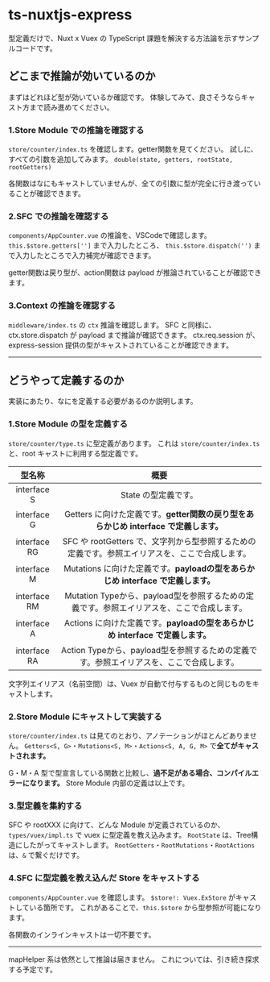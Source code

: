 # ts-nuxtjs-express

型定義だけで、Nuxt x Vuex の TypeScript 課題を解決する方法論を示すサンプルコードです。

## どこまで推論が効いているのか

まずはどれほど型が効いているか確認です。
体験してみて、良さそうならキャスト方まで読み進めてください。

### 1.Store Module での推論を確認する

`store/counter/index.ts` を確認します。getter関数を見てください。
試しに、すべての引数を追加してみます。
`double(state, getters, rootState, rootGetters)`

各関数はなにもキャストしていませんが、全ての引数に型が完全に行き渡っていることが確認できます。

### 2.SFC での推論を確認する

`components/AppCounter.vue` の推論を、VSCodeで確認します。
`this.$store.getters['']` まで入力したところ、
`this.$store.dispatch('')` まで入力したところで入力補完が確認できます。

getter関数は戻り型が、action関数は payload が推論されていることが確認できます。

### 3.Context の推論を確認する

`middleware/index.ts` の `ctx` 推論を確認します。
SFC と同様に、ctx.store.dispatch が payload まで推論が確認できます。
ctx.req.session が、express-session 提供の型がキャストされていることが確認できます。

___

## どうやって定義するのか

実装にあたり、なにを定義する必要があるのか説明します。

### 1.Store Module の型を定義する

`store/counter/type.ts` に型定義があります。
これは `store/counter/index.ts` と、root キャストに利用する型定義です。

|型名称|概要|
|:-:|:-:|
|interface S|State の型定義です。|
|interface G|Getters に向けた定義です。**getter関数の戻り型をあらかじめ interface で定義します。**|
|interface RG|SFC や rootGetters で、文字列から型参照するための定義です。参照エイリアスを、ここで合成します。|
|interface M|Mutations に向けた定義です。**payloadの型をあらかじめ interface で定義します。**|
|interface RM|Mutation Typeから、payload型を参照するための定義です。参照エイリアスを、ここで合成します。|
|interface A|Actions に向けた定義です。**payloadの型をあらかじめ interface で定義します。**|
|interface RA|Action Typeから、payload型を参照するための定義です。参照エイリアスを、ここで合成します。|

文字列エイリアス（名前空間）は、Vuex が自動で付与するものと同じものをキャストします。

### 2.Store Module にキャストして実装する

`store/counter/index.ts` は見てのとおり、アノテーションがほとんどありません。
`Getters<S, G>`・`Mutations<S, M>`・`Actions<S, A, G, M>` で**全てがキャストされます。**

G・M・A 型で型宣言している関数と比較し、**過不足がある場合、コンパイルエラーになります。**
Store Module 内部の定義は以上です。

### 3.型定義を集約する

SFC や rootXXX に向けて、どんな Module が定義されているのか、
`types/vuex/impl.ts` で vuex に型定義を教え込みます。
`RootState` は、Tree構造にしたがってキャストします。
`RootGetters`・`RootMutations`・`RootActions` は、`&` で繋ぐだけです。

### 4.SFC に型定義を教え込んだ Store をキャストする

`components/AppCounter.vue` を確認します。
`$store!: Vuex.ExStore` がキャストしている箇所です。
これがあることで、`this.$store` から型参照が可能になります。

各関数のインラインキャストは一切不要です。

___

mapHelper 系は依然として推論は届きません。
これについては、引き続き探求する予定です。

